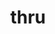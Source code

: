 ---
category: 4-letters
denotation: null
name: thru
reference_link: https://www.etymonline.com/word/thru
root_language: null
root_name: null
title: thru
type: free
word_sums:
- respelling: thru
  sum: 'Thru + '
---